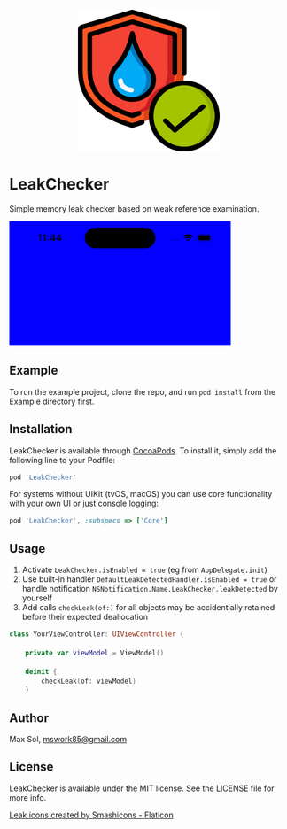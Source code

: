 <p align="center"><img src="icon.png" alt="icon"/></p>

# LeakChecker

Simple memory leak checker based on weak reference examination.

<img src="demo.gif" width=400 alt="screen record"/>

## Example

To run the example project, clone the repo, and run `pod install` from the Example directory first.

## Installation

LeakChecker is available through [CocoaPods](https://cocoapods.org). To install
it, simply add the following line to your Podfile:

```ruby
pod 'LeakChecker'
```

For systems without UIKit (tvOS, macOS) you can use core functionality with your own UI or just console logging:
 
```ruby
pod 'LeakChecker', :subspecs => ['Core']
``` 

## Usage

1. Activate `LeakChecker.isEnabled = true` (eg from `AppDelegate.init`)
2. Use built-in handler `DefaultLeakDetectedHandler.isEnabled = true` or handle notification `NSNotification.Name.LeakChecker.leakDetected` by yourself
3. Add calls `checkLeak(of:)` for all objects may be accidentially retained before their expected deallocation

```swift
class YourViewController: UIViewController {

    private var viewModel = ViewModel()

    deinit {
        checkLeak(of: viewModel)
    }
```

## Author

Max Sol, mswork85@gmail.com

## License

LeakChecker is available under the MIT license. See the LICENSE file for more info.

<a href="https://www.flaticon.com/free-icons/leak" title="leak icons">Leak icons created by Smashicons - Flaticon</a>